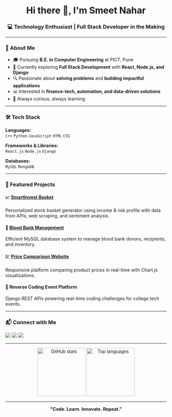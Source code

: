 <h1 align="center">Hi there 👋, I'm Smeet Nahar</h1>
<h3 align="center">💻 Technology Enthusiast | Full Stack Developer in the Making</h3>

---

### 🚀 About Me
- 🎓 Pursuing **B.E. in Computer Engineering** at PICT, Pune  
- 🌱 Currently exploring **Full Stack Development** with **React, Node.js, and Django**  
- 🔍 Passionate about **solving problems** and **building impactful applications**  
- 📊 Interested in **finance-tech, automation, and data-driven solutions**  
- 🌟 Always curious, always learning

---

### 🛠 Tech Stack
**Languages:**  
`C++` `Python` `JavaScript` `HTML` `CSS`

**Frameworks & Libraries:**  
`React.js` `Node.js` `Django`  

**Databases:**  
`MySQL` `MongoDB`

---

### 📂 Featured Projects

#### 📈 [SmartInvest Basket](https://github.com/smeet7913/SmartInvest)
Personalized stock basket generator using income & risk profile with data from APIs, web scraping, and sentiment analysis.

#### 💉 [Blood Bank Management](https://github.com/smeet7913/Blood-Bank-Management)
Efficient MySQL database system to manage blood bank donors, recipients, and inventory.

#### 💹 [Price Comparison Website](https://github.com/prajwalpkp2106/PriceHunt)
Responsive platform comparing product prices in real-time with Chart.js visualizations.

#### 🧩 Reverse Coding Event Platform
Django REST APIs powering real-time coding challenges for college tech events.

---

### 📬 Connect with Me
<p align="left">
<a href="https://github.com/smeet7913" target="_blank"><img src="https://img.shields.io/badge/GitHub-000?logo=github&logoColor=white" /></a>
<a href="https://www.linkedin.com/in/smeetnahar" target="_blank"><img src="https://img.shields.io/badge/LinkedIn-0A66C2?logo=linkedin&logoColor=white" /></a>
<a href="mailto:smeet7913@gmail.com"><img src="https://img.shields.io/badge/Email-D14836?logo=gmail&logoColor=white" /></a>
</p>

---

<p align="center">
  <img src="https://github-readme-stats.vercel.app/api?username=smeet7913&show_icons=true&theme=radical" alt="GitHub stats" height="150"/>
  <img src="https://github-readme-stats.vercel.app/api/top-langs/?username=smeet7913&layout=compact&theme=radical" alt="Top languages" height="150"/>
</p>

---

<p align="center"><b>"Code. Learn. Innovate. Repeat."</b></p>
